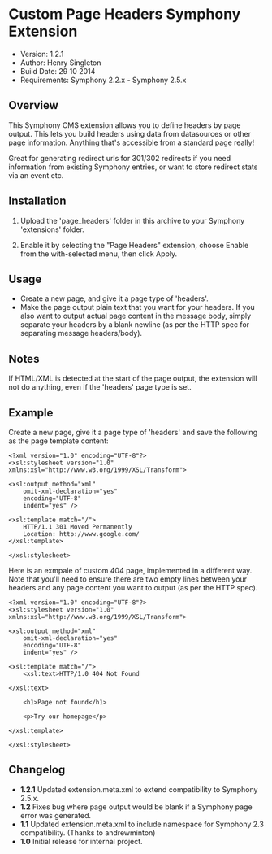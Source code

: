# Custom Page Headers Symphony Extension

- Version: 1.2.1
- Author: Henry Singleton
- Build Date: 29 10 2014
- Requirements: Symphony 2.2.x - Symphony 2.5.x

## Overview

This Symphony CMS extension allows you to define headers by page output. This lets you build headers using data from datasources or other page information. Anything that's accessible from a standard page really!

Great for generating redirect urls for 301/302 redirects if you need information from existing Symphony entries, or want to store redirect stats via an event etc.

## Installation

1. Upload the 'page_headers' folder in this archive to your Symphony 'extensions' folder.

2. Enable it by selecting the "Page Headers" extension, choose Enable from the with-selected menu, then click Apply.

## Usage

- Create a new page, and give it a page type of 'headers'.
- Make the page output plain text that you want for your headers. If you also want to output actual page content in the message body, simply separate your headers by a blank newline (as per the HTTP spec for separating message headers/body).

## Notes

If HTML/XML is detected at the start of the page output, the extension will not do anything, even if the 'headers' page type is set.

## Example

Create a new page, give it a page type of 'headers' and save the following as the page template content:

	<?xml version="1.0" encoding="UTF-8"?>
	<xsl:stylesheet version="1.0" xmlns:xsl="http://www.w3.org/1999/XSL/Transform">

	<xsl:output method="xml"
		omit-xml-declaration="yes"
		encoding="UTF-8"
		indent="yes" />

	<xsl:template match="/">
		HTTP/1.1 301 Moved Permanently
		Location: http://www.google.com/
	</xsl:template>

	</xsl:stylesheet>

Here is an exmpale of custom 404 page, implemented in a different way. Note that you'll need to ensure there are two empty lines
between your headers and any page content you want to output (as per the HTTP spec).

	<?xml version="1.0" encoding="UTF-8"?>
	<xsl:stylesheet version="1.0" xmlns:xsl="http://www.w3.org/1999/XSL/Transform">

	<xsl:output method="xml"
		omit-xml-declaration="yes"
		encoding="UTF-8"
		indent="yes" />

	<xsl:template match="/">
		<xsl:text>HTTP/1.0 404 Not Found

	</xsl:text>

		<h1>Page not found</h1>

		<p>Try our homepage</p>

	</xsl:template>

	</xsl:stylesheet>

## Changelog

- **1.2.1** Updated extension.meta.xml to extend compatibility to Symphony 2.5.x.
- **1.2** Fixes bug where page output would be blank if a Symphony page error was generated.
- **1.1** Updated extension.meta.xml to include namespace for Symphony 2.3 compatibility. (Thanks to andrewminton)
- **1.0** Initial release for internal project.
